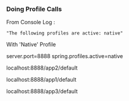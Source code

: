 ### Doing Profile Calls

From Console Log :
	
	"The following profiles are active: native"

With 'Native' Profile

server.port=8888
spring.profiles.active=native

localhost:8888/app2/default

localhost:8888/app1/default

localhost:8888/app3/default